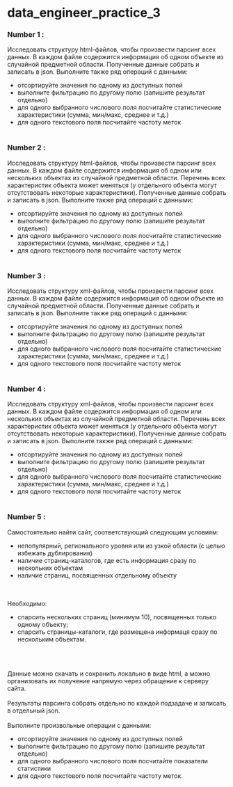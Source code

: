 # data_engineer_practice_3

### Number 1 :
Исследовать структуру html-файлов, чтобы произвести парсинг всех данных. В каждом файле содержится информация об одном объекте из случайной предметной области. Полученные данные собрать и записать в json. Выполните также ряд операций с данными:<br/>
 * отсортируйте значения по одному из доступных полей
 * выполните фильтрацию по другому полю (запишите результат отдельно)
 * для одного выбранного числового поля посчитайте статистические характеристики (сумма, мин/макс, среднее и т.д.)
 * для одного текстового поля посчитайте частоту меток
<br/><br/>

### Number 2 :
Исследовать структуру html-файлов, чтобы произвести парсинг всех данных. В каждом файле содержится информация об одном или нескольких объектах из случайной предметной области. Перечень всех характеристик объекта может меняться (у отдельного объекта могут отсутствовать некоторые характеристики). Полученные данные собрать и записать в json. Выполните также ряд операций с данными:<br/>
 * отсортируйте значения по одному из доступных полей
 * выполните фильтрацию по другому полю (запишите результат отдельно)
 * для одного выбранного числового поля посчитайте статистические характеристики (сумма, мин/макс, среднее и т.д.)
 * для одного текстового поля посчитайте частоту меток
<br/><br/>

### Number 3 :
Исследовать структуру xml-файлов, чтобы произвести парсинг всех данных. В каждом файле содержится информация об одном объекте из случайной предметной области. Полученные данные собрать и записать в json. Выполните также ряд операций с данными:<br/>
 * отсортируйте значения по одному из доступных полей
 * выполните фильтрацию по другому полю (запишите результат отдельно)
 * для одного выбранного числового поля посчитайте статистические характеристики (сумма, мин/макс, среднее и т.д.)
 * для одного текстового поля посчитайте частоту меток
<br/><br/>

### Number 4 :
Исследовать структуру xml-файлов, чтобы произвести парсинг всех данных. В каждом файле содержится информация об одном или нескольких объектах из случайной предметной области. Перечень всех характеристик объекта может меняться (у отдельного объекта могут отсутствовать некоторые характеристики). Полученные данные собрать и записать в json. Выполните также ряд операций с данными:<br/>
 * отсортируйте значения по одному из доступных полей
 * выполните фильтрацию по другому полю (запишите результат отдельно)
 * для одного выбранного числового поля посчитайте статистические характеристики (сумма, мин/макс, среднее и т.д.)
 * для одного текстового поля посчитайте частоту меток
<br/><br/>

### Number 5 :
Самостоятельно найти сайт, соответствующий следующим условиям:<br/>
 * непопулярный, регионального уровня или из узкой области (с целью избежать дублирования)
 * наличие страниц-каталогов, где есть информация сразу по нескольких объектам
 * наличие страниц, посвященных отдельному объекту
 
<br/><br/>Необходимо:<br/>
 
 * спарсить нескольких страниц (минимум 10), посвященных только одному объекту;
 * спарсить страницы-каталоги, где размещена информаця сразу по нескольким объектам.

<br/><br/>

Данные можно скачать и сохранить локально в виде html, а можно организовать их получение напрямую через обращение к серверу сайта.<br/><br/>
Результаты парсинга собрать отдельно по каждой подзадаче и записать в отдельный json.<br/><br/>
Выполните произвольные операции с данными:<br/>
 * отсортируйте значения по одному из доступных полей
 * выполните фильтрацию по другому полю (запишите результат отдельно)
 * для одного выбранного числового поля посчитайте показатели статистики
 * для одного текстового поля посчитайте частоту меток.